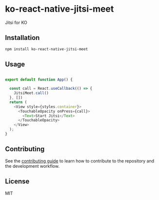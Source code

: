 # ko-react-native-jitsi-meet

Jitsi for KO

## Installation

```sh
npm install ko-react-native-jitsi-meet
```

## Usage

```js

export default function App() {

  const call = React.useCallback(() => {
    JitsiMeet.call()
  }, [])
  return (
    <View style={styles.container}>
      <TouchableOpacity onPress={call}>
        <Text>Start Jitsi</Text>
      </TouchableOpacity>
    </View>
  );
}
```

## Contributing

See the [contributing guide](CONTRIBUTING.md) to learn how to contribute to the repository and the development workflow.

## License

MIT
